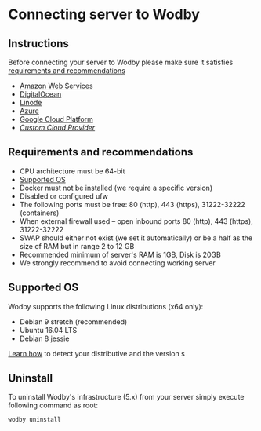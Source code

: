 # Connecting server to Wodby

## Instructions

Before connecting your server to Wodby please make sure it satisfies [requirements and recommendations](#requirements-and-recommendations)

* [Amazon Web Services](../integrations/aws.md)
* [DigitalOcean](../integrations/digitalocean.md)
* [Linode](../integrations/linode.md)
* [Azure](../integrations/azure.md)
* [Google Cloud Platform](../integrations/gcp.md)
* [_Custom Cloud Provider_](../integrations/custom.md)

## Requirements and recommendations

* CPU architecture must be 64-bit
* [Supported OS](#supported-os)
* Docker must not be installed (we require a specific version)
* Disabled or configured ufw
* The following ports must be free: 80 (http), 443 (https), 31222-32222 (containers)
* When external firewall used – open inbound ports 80 (http), 443 (https), 31222-32222
* SWAP should either not exist (we set it automatically) or be a half as the size of RAM but in range 2 to 12 GB
* Recommended minimum of server's RAM is 1GB, Disk is 20GB
* We strongly recommend to avoid connecting working server

## Supported OS

Wodby supports the following Linux distributions (x64 only):

* Debian 9 stretch (recommended)
* Ubuntu 16.04 LTS
* Debian 8 jessie

[Learn how](http://unix.stackexchange.com/questions/35183/how-do-i-identify-which-linux-distro-is-running) to detect your distributive and the version
s

## Uninstall

To uninstall Wodby's infrastructure (5.x) from your server simply execute following command as root:

```shell
wodby uninstall
```